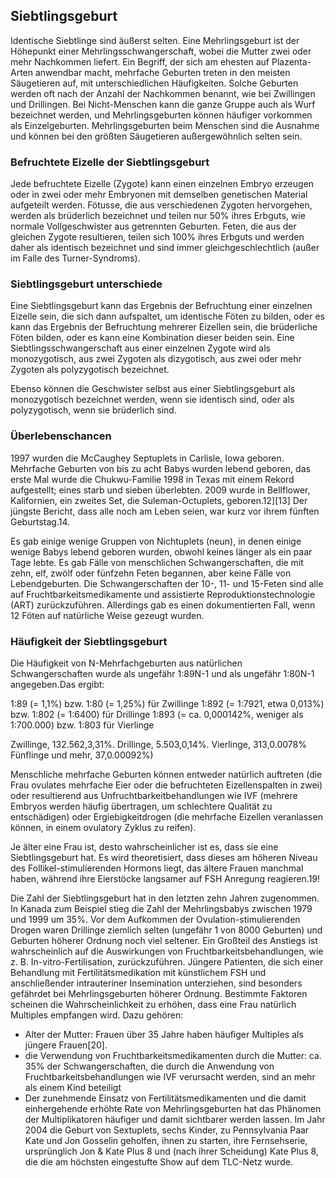 ## Siebtlingsgeburt

Identische Siebtlinge sind äußerst selten. Eine Mehrlingsgeburt ist der Höhepunkt einer Mehrlingsschwangerschaft, wobei die Mutter zwei oder mehr Nachkommen liefert. Ein Begriff, der sich am ehesten auf Plazenta-Arten anwendbar macht, mehrfache Geburten treten in den meisten Säugetieren auf, mit unterschiedlichen Häufigkeiten. Solche Geburten werden oft nach der Anzahl der Nachkommen benannt, wie bei Zwillingen und Drillingen. Bei Nicht-Menschen kann die ganze Gruppe auch als Wurf bezeichnet werden, und Mehrlingsgeburten können häufiger vorkommen als Einzelgeburten. Mehrlingsgeburten beim Menschen sind die Ausnahme und können bei den größten Säugetieren außergewöhnlich selten sein.

### Befruchtete Eizelle der Siebtlingsgeburt

Jede befruchtete Eizelle (Zygote) kann einen einzelnen Embryo erzeugen oder in zwei oder mehr Embryonen mit demselben genetischen Material aufgeteilt werden. Fötusse, die aus verschiedenen Zygoten hervorgehen, werden als brüderlich bezeichnet und teilen nur 50% ihres Erbguts, wie normale Vollgeschwister aus getrennten Geburten. Feten, die aus der gleichen Zygote resultieren, teilen sich 100% ihres Erbguts und werden daher als identisch bezeichnet und sind immer gleichgeschlechtlich (außer im Falle des Turner-Syndroms).

### Siebtlingsgeburt unterschiede

Eine Siebtlingsgeburt kann das Ergebnis der Befruchtung einer einzelnen Eizelle sein, die sich dann aufspaltet, um identische Föten zu bilden, oder es kann das Ergebnis der Befruchtung mehrerer Eizellen sein, die brüderliche Föten bilden, oder es kann eine Kombination dieser beiden sein. Eine Siebtlingsschwangerschaft aus einer einzelnen Zygote wird als monozygotisch, aus zwei Zygoten als dizygotisch, aus zwei oder mehr Zygoten als polyzygotisch bezeichnet.

Ebenso können die Geschwister selbst aus einer Siebtlingsgeburt als monozygotisch bezeichnet werden, wenn sie identisch sind, oder als polyzygotisch, wenn sie brüderlich sind.

### Überlebenschancen

1997 wurden die McCaughey Septuplets in Carlisle, Iowa geboren. Mehrfache Geburten von bis zu acht Babys wurden lebend geboren, das erste Mal wurde die Chukwu-Familie 1998 in Texas mit einem Rekord aufgestellt; eines starb und sieben überlebten. 2009 wurde in Bellflower, Kalifornien, ein zweites Set, die Suleman-Octuplets, geboren.12][13] Der jüngste Bericht, dass alle noch am Leben seien, war kurz vor ihrem fünften Geburtstag.14.

Es gab einige wenige Gruppen von Nichtuplets (neun), in denen einige wenige Babys lebend geboren wurden, obwohl keines länger als ein paar Tage lebte. Es gab Fälle von menschlichen Schwangerschaften, die mit zehn, elf, zwölf oder fünfzehn Feten begannen, aber keine Fälle von Lebendgeburten. Die Schwangerschaften der 10-, 11- und 15-Feten sind alle auf Fruchtbarkeitsmedikamente und assistierte Reproduktionstechnologie (ART) zurückzuführen. Allerdings gab es einen dokumentierten Fall, wenn 12 Föten auf natürliche Weise gezeugt wurden.

### Häufigkeit der Siebtlingsgeburt

Die Häufigkeit von N-Mehrfachgeburten aus natürlichen Schwangerschaften wurde als ungefähr 1:89N-1 und als ungefähr 1:80N-1 angegeben.Das ergibt:

1:89 (= 1,1%) bzw. 1:80 (= 1,25%) für Zwillinge
1:892 (= 1:7921, etwa 0,013%) bzw. 1:802 (= 1:6400) für Drillinge
1:893 (= ca. 0,000142%, weniger als 1:700.000) bzw. 1:803 für Vierlinge

Zwillinge, 132.562,3,31%.
Drillinge, 5.503,0,14%.
Vierlinge, 313,0.0078%
Fünflinge und mehr, 37,0.00092%)

Menschliche mehrfache Geburten können entweder natürlich auftreten (die Frau ovulates mehrfache Eier oder die befruchteten Eizellenspalten in zwei) oder resultierend aus Unfruchtbarkeitbehandlungen wie IVF (mehrere Embryos werden häufig übertragen, um schlechtere Qualität zu entschädigen) oder Ergiebigkeitdrogen (die mehrfache Eizellen veranlassen können, in einem ovulatory Zyklus zu reifen).

Je älter eine Frau ist, desto wahrscheinlicher ist es, dass sie eine Siebtlingsgeburt hat. Es wird theoretisiert, dass dieses am höheren Niveau des Follikel-stimulierenden Hormons liegt, das ältere Frauen manchmal haben, während ihre Eierstöcke langsamer auf FSH Anregung reagieren.19!

Die Zahl der Siebtlingsgeburt hat in den letzten zehn Jahren zugenommen. In Kanada zum Beispiel stieg die Zahl der Mehrlingsbabys zwischen 1979 und 1999 um 35%. Vor dem Aufkommen der Ovulation-stimulierenden Drogen waren Drillinge ziemlich selten (ungefähr 1 von 8000 Geburten) und Geburten höherer Ordnung noch viel seltener. Ein Großteil des Anstiegs ist wahrscheinlich auf die Auswirkungen von Fruchtbarkeitsbehandlungen, wie z. B. In-vitro-Fertilisation, zurückzuführen. Jüngere Patienten, die sich einer Behandlung mit Fertilitätsmedikation mit künstlichem FSH und anschließender intrauteriner Insemination unterziehen, sind besonders gefährdet bei Mehrlingsgeburten höherer Ordnung. Bestimmte Faktoren scheinen die Wahrscheinlichkeit zu erhöhen, dass eine Frau natürlich Multiples empfangen wird. Dazu gehören:

- Alter der Mutter: Frauen über 35 Jahre haben häufiger Multiples als jüngere Frauen[20].
- die Verwendung von Fruchtbarkeitsmedikamenten durch die Mutter: ca. 35% der Schwangerschaften, die durch die Anwendung von Fruchtbarkeitsbehandlungen wie IVF verursacht werden, sind an mehr als einem Kind beteiligt
- Der zunehmende Einsatz von Fertilitätsmedikamenten und die damit einhergehende erhöhte Rate von Mehrlingsgeburten hat das Phänomen der Multiplikatoren häufiger und damit sichtbarer werden lassen. Im Jahr 2004 die Geburt von Sextuplets, sechs Kinder, zu Pennsylvania Paar Kate und Jon Gosselin geholfen, ihnen zu starten, ihre Fernsehserie, ursprünglich Jon & Kate Plus 8 und (nach ihrer Scheidung) Kate Plus 8, die die am höchsten eingestufte Show auf dem TLC-Netz wurde.


